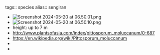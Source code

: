 tags:: species
alias:: sengiran

- ![Screenshot 2024-05-20 at 06.50.01.png](../assets/Screenshot_2024-05-20_at_06.50.01_1716187820850_0.png)
- ![Screenshot 2024-05-20 at 06.50.10.png](../assets/Screenshot_2024-05-20_at_06.50.10_1716187829950_0.png)
- height: up to 7 m
- http://www.plantsofasia.com/index/pittosporum_moluccanum/0-687
- https://en.wikipedia.org/wiki/Pittosporum_moluccanum
-
-